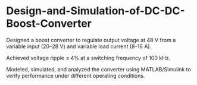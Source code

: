 # Design-and-Simulation-of-DC-DC-Boost-Converter
Designed a boost converter to regulate output voltage at 48 V from a variable input (20–28 V) and variable load current (8–16 A).

Achieved voltage ripple ≤ 4% at a switching frequency of 100 kHz.

Modeled, simulated, and analyzed the converter using MATLAB/Simulink to verify performance under different operating conditions.
